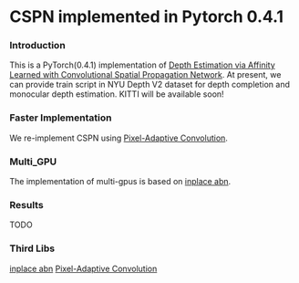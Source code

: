 # CSPN implemented in Pytorch 0.4.1


### Introduction
This is a PyTorch(0.4.1) implementation of [Depth Estimation via Affinity Learned with Convolutional Spatial Propagation Network](http://arxiv.org/abs/1808.00150). At present, we can provide train script in NYU Depth V2 dataset for depth completion and monocular depth estimation. KITTI will be available soon!

### Faster Implementation
We re-implement CSPN using [Pixel-Adaptive Convolution](http://arxiv.org/abs/1904.05373). 

### Multi_GPU
The implementation of multi-gpus is based on [inplace abn](http://arxiv.org/abs/1712.02616).

### Results
TODO

### Third Libs
[inplace abn](https://github.com/mapillary/inplace_abn)
[Pixel-Adaptive Convolution](https://github.com/NVlabs/pacnet)
